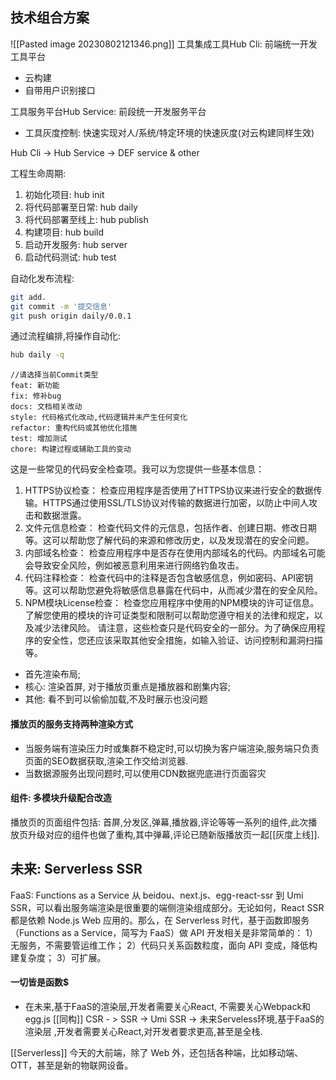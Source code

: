 
## 技术组合方案
![[Pasted image 20230802121346.png]]
工具集成工具Hub Cli:   前端统一开发工具平台
  - 云构建
  - 自带用户识别接口

工具服务平台Hub Service:  前段统一开发服务平台

  - 工具灰度控制: 快速实现对人/系统/特定环境的快速灰度(对云构建同样生效)

Hub Cli -> Hub Service -> DEF service & other

工程生命周期:

1) 初始化项目: hub init
2) 将代码部署至日常: hub daily
3) 将代码部署至线上: hub publish
4) 构建项目: hub build
5) 启动开发服务: hub server
6) 启动代码测试: hub test

自动化发布流程:
```bash
git add.
git commit -m '提交信息'
git push origin daily/0.0.1
```
通过流程编排,将操作自动化:
```bash
hub daily -q
```
```
//请选择当前Commit类型
feat: 新功能
fix: 修补bug
docs: 文档相关改动
style: 代码格式化改动,代码逻辑并未产生任何变化
refactor: 重构代码或其他优化措施
test: 增加测试
chore: 构建过程或辅助工具的变动
```

这是一些常见的代码安全检查项。我可以为您提供一些基本信息：
1. HTTPS协议检查：
   检查应用程序是否使用了HTTPS协议来进行安全的数据传输。HTTPS通过使用SSL/TLS协议对传输的数据进行加密，以防止中间人攻击和数据泄露。
2. 文件元信息检查：
   检查代码文件的元信息，包括作者、创建日期、修改日期等。这可以帮助您了解代码的来源和修改历史，以及发现潜在的安全问题。
3. 内部域名检查：
   检查应用程序中是否存在使用内部域名的代码。内部域名可能会导致安全风险，例如被恶意利用来进行网络钓鱼攻击。
4. 代码注释检查：
   检查代码中的注释是否包含敏感信息，例如密码、API密钥等。这可以帮助您避免将敏感信息暴露在代码中，从而减少潜在的安全风险。
5. NPM模块License检查：
   检查您应用程序中使用的NPM模块的许可证信息。了解您使用的模块的许可证类型和限制可以帮助您遵守相关的法律和规定，以及减少法律风险。
请注意，这些检查只是代码安全的一部分。为了确保应用程序的安全性，您还应该采取其他安全措施，如输入验证、访问控制和漏洞扫描等。

- 首先渲染布局;
- 核心: 渲染首屏, 对于播放页重点是播放器和剧集内容;
- 其他: 看不到可以偷偷加载,不及时展示也没问题

#### 播放页的服务支持两种渲染方式
- 当服务端有渲染压力时或集群不稳定时,可以切换为客户端渲染,服务端只负责页面的SEO数据获取,渲染工作交给浏览器.
- 当数据源服务出现问题时,可以使用CDN数据兜底进行页面容灾
#### 组件: 多模块升级配合改造
播放页的页面组件包括: 首屏,分发区,弹幕,播放器,评论等等一系列的组件,此次播放页升级对应的组件也做了重构,其中弹幕,评论已随新版播放页一起[[灰度上线]].

## 未来: Serverless SSR
FaaS: Functions as a Service
从 beidou、next.js、egg-react-ssr 到 Umi SSR，可以看出服务端渲染是很重要的端侧渲染组成部分。无论如何，React  SSR 都是依赖 Node.js  Web 应用的。那么，在 Serverless 时代，基于函数即服务（Functions as a Service，简写为 FaaS）做 API 开发相关是非常简单的：
1）无服务，不需要管运维工作；
2）代码只关系函数粒度，面向 API 变成，降低构建复杂度；
3）可扩展。 


#### 一切皆是函数$
- 在未来,基于FaaS的渲染层,开发者需要关心React, 不需要关心Webpack和egg.js
[[同构]]
CSR - > SSR -> Umi SSR -> 未来Serveless环境,基于FaaS的渲染层 ,开发者需要关心React,对开发者要求更高,甚至是全栈. 

[[Serverless]]
今天的大前端，除了 Web 外，还包括各种端，比如移动端、OTT，甚至是新的物联网设备。
